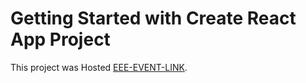 # Getting Started with Create React App Project

This project was Hosted [EEE-EVENT-LINK](https://vjnaveen2005.github.io/eee_events_react/).
